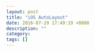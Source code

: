 ```yaml
---
layout: post
title: "iOS AutoLayout"
date: 2016-07-29 17:49:19 +0800
description: ""
category: 
tags: []
---
```

